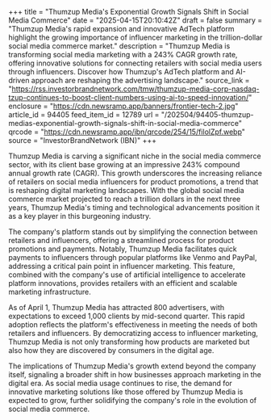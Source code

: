 +++
title = "Thumzup Media's Exponential Growth Signals Shift in Social Media Commerce"
date = "2025-04-15T20:10:42Z"
draft = false
summary = "Thumzup Media's rapid expansion and innovative AdTech platform highlight the growing importance of influencer marketing in the trillion-dollar social media commerce market."
description = "Thumzup Media is transforming social media marketing with a 243% CAGR growth rate, offering innovative solutions for connecting retailers with social media users through influencers. Discover how Thumzup's AdTech platform and AI-driven approach are reshaping the advertising landscape."
source_link = "https://rss.investorbrandnetwork.com/tmw/thumzup-media-corp-nasdaq-tzup-continues-to-boost-client-numbers-using-ai-to-speed-innovation/"
enclosure = "https://cdn.newsramp.app/banners/frontier-tech-2.jpg"
article_id = 94405
feed_item_id = 12789
url = "/202504/94405-thumzup-medias-exponential-growth-signals-shift-in-social-media-commerce"
qrcode = "https://cdn.newsramp.app/ibn/qrcode/254/15/filolZpf.webp"
source = "InvestorBrandNetwork (IBN)"
+++

<p>Thumzup Media is carving a significant niche in the social media commerce sector, with its client base growing at an impressive 243% compound annual growth rate (CAGR). This growth underscores the increasing reliance of retailers on social media influencers for product promotions, a trend that is reshaping digital marketing landscapes. With the global social media commerce market projected to reach a trillion dollars in the next three years, Thumzup Media's timing and technological advancements position it as a key player in this burgeoning industry.</p><p>The company's platform stands out by simplifying the connection between retailers and influencers, offering a streamlined process for product promotions and payments. Notably, Thumzup Media facilitates quick payments to influencers through popular platforms like Venmo and PayPal, addressing a critical pain point in influencer marketing. This feature, combined with the company's use of artificial intelligence to accelerate platform innovations, provides retailers with an efficient and scalable marketing infrastructure.</p><p>As of April 1, Thumzup Media has attracted 800 advertisers, with expectations to exceed 1,000 clients by mid-second quarter. This rapid adoption reflects the platform's effectiveness in meeting the needs of both retailers and influencers. By democratizing access to influencer marketing, Thumzup Media is not only transforming how products are marketed but also how they are discovered by consumers in the digital age.</p><p>The implications of Thumzup Media's growth extend beyond the company itself, signaling a broader shift in how businesses approach marketing in the digital era. As social media usage continues to rise, the demand for innovative marketing solutions like those offered by Thumzup Media is expected to grow, further solidifying the company's role in the evolution of social media commerce.</p>